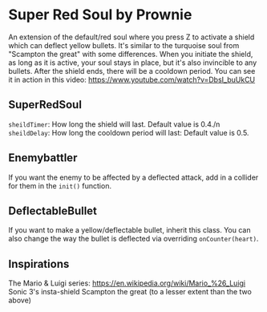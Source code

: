 # Super Red Soul by Prownie
 
An extension of the default/red soul where you press Z to activate a shield which can deflect yellow bullets.
It's similar to the turquoise soul from "Scampton the great" with some differences.
When you initiate the shield, as long as it is active, your soul stays in place, but it's also invincible to any bullets. After the shield ends, there will be a cooldown period.
You can see it in action in this video: https://www.youtube.com/watch?v=DbsI_buUkCU

## SuperRedSoul
`sheildTimer`: How long the shield will last. Default value is 0.4./n
`sheildDelay`: How long the cooldown period will last: Default value is 0.5.

## Enemybattler
If you want the enemy to be affected by a deflected attack, add in a collider for them in the `init()` function.

## DeflectableBullet
If you want to make a yellow/deflectable bullet, inherit this class. You can also change the way the bullet is deflected via overriding `onCounter(heart)`.

## Inspirations
The Mario & Luigi series: https://en.wikipedia.org/wiki/Mario_%26_Luigi
Sonic 3's insta-shield
Scampton the great (to a lesser extent than the two above)
